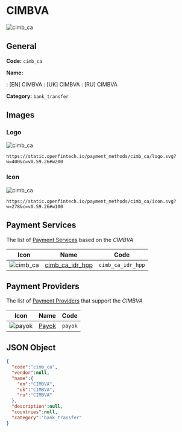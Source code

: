 
# CIMBVA 
![cimb_ca](https://static.openfintech.io/payment_methods/cimb_ca/logo.svg?w=400&c=v0.59.26#w200)  

## General 
**Code:** `cimb_ca` 
 
**Name:** 
 
:	[EN] CIMBVA 
:	[UK] CIMBVA 
:	[RU] CIMBVA 
 
**Category:** `bank_transfer` 
 

## Images 

### Logo 
![cimb_ca](https://static.openfintech.io/payment_methods/cimb_ca/logo.svg?w=400&c=v0.59.26#w200)  

```
https://static.openfintech.io/payment_methods/cimb_ca/logo.svg?w=400&c=v0.59.26#w200
```  

### Icon 
![cimb_ca](https://static.openfintech.io/payment_methods/cimb_ca/icon.svg?w=278&c=v0.59.26#w100)  

```
https://static.openfintech.io/payment_methods/cimb_ca/icon.svg?w=278&c=v0.59.26#w100
```  

## Payment Services 
 
The list of [Payment Services](/payment-services/) based on the _CIMBVA_ 

|Icon|Name|Code| 
|:---:|:---:|:---:| 
|![cimb_ca](https://static.openfintech.io/payment_methods/cimb_ca/icon.svg?w=278&c=v0.59.26#w100) |[cimb_ca_idr_hpp](/payment-services/cimb_ca_idr_hpp/)|`cimb_ca_idr_hpp`| 
 

## Payment Providers 
 
The list of [Payment Providers](/payment-providers/) that support the _CIMBVA_ 

|Icon|Name|Code| 
|:---:|:---:|:---:| 
|![payok](https://static.openfintech.io/payment_providers/payok/icon.png?w=278&c=v0.59.26#w100) |[Payok](/payment-providers/payok/)|`payok`| 
 

## JSON Object 

```json
{
  "code":"cimb_ca",
  "vendor":null,
  "name":{
    "en":"CIMBVA",
    "uk":"CIMBVA",
    "ru":"CIMBVA"
  },
  "description":null,
  "countries":null,
  "category":"bank_transfer"
}
```  
